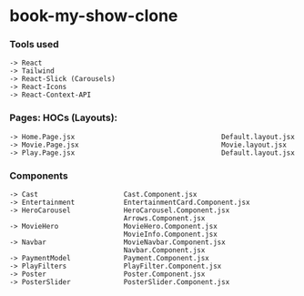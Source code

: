 # book-my-show-clone

### Tools used
    -> React
    -> Tailwind
    -> React-Slick (Carousels)
    -> React-Icons
    -> React-Context-API

### Pages:                                              HOCs (Layouts):
    -> Home.Page.jsx                                    Default.layout.jsx
    -> Movie.Page.jsx                                   Movie.layout.jsx
    -> Play.Page.jsx                                    Default.layout.jsx

### Components
    -> Cast                     Cast.Component.jsx
    -> Entertainment            EntertainmentCard.Component.jsx
    -> HeroCarousel             HeroCarousel.Component.jsx
                                Arrows.Component.jsx
    -> MovieHero                MovieHero.Component.jsx
                                MovieInfo.Component.jsx
    -> Navbar                   MovieNavbar.Component.jsx
                                Navbar.Component.jsx
    -> PaymentModel             Payment.Component.jsx
    -> PlayFilters              PlayFilter.Component.jsx
    -> Poster                   Poster.Component.jsx
    -> PosterSlider             PosterSlider.Component.jsx